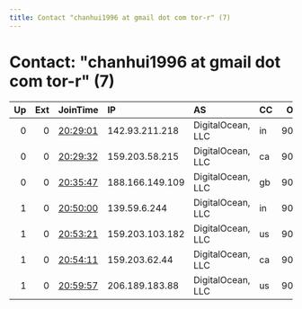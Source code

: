 ```yaml
---
title: Contact "chanhui1996 at gmail dot com tor-r" (7)
---
```


# Contact: "chanhui1996 at gmail dot com tor-r" (7)

|   Up |   Ext | JoinTime                                                                                            | IP              | AS                | CC   |   ORp |   Dirp | OS    | Version   | Nickname   |   eFamMembers |
|-----:|------:|:----------------------------------------------------------------------------------------------------|:----------------|:------------------|:-----|------:|-------:|:------|:----------|:-----------|--------------:|
|    0 |     0 | [20:29:01](https://metrics.torproject.org/rs.html#details/BF2D988DA3A2B46C188E1B991687ADBC78FDBE04) | 142.93.211.218  | DigitalOcean, LLC | in   |  9001 |      0 | Linux | 0.3.4.9   | maproom10  |             1 |
|    0 |     0 | [20:29:32](https://metrics.torproject.org/rs.html#details/451613020FBE0CF6311693AA333673463BCF3487) | 159.203.58.215  | DigitalOcean, LLC | ca   |  9001 |      0 | Linux | 0.3.4.9   | maproom9   |             1 |
|    0 |     0 | [20:35:47](https://metrics.torproject.org/rs.html#details/3308CFB983E51B93A0BE02901739E90DA4002A4E) | 188.166.149.109 | DigitalOcean, LLC | gb   |  9001 |      0 | Linux | 0.3.2.10  | maproom7   |             1 |
|    1 |     0 | [20:50:00](https://metrics.torproject.org/rs.html#details/30B0228707DB76F51B715B6F285B173467F1831B) | 139.59.6.244    | DigitalOcean, LLC | in   |  9001 |      0 | Linux | 0.3.4.9   | maproom2   |             1 |
|    1 |     0 | [20:53:21](https://metrics.torproject.org/rs.html#details/0B9B714DE037CCC375E4175C97C24A2BC8B92032) | 159.203.103.182 | DigitalOcean, LLC | us   |  9001 |      0 | Linux | 0.3.4.9   | maproom5   |             1 |
|    1 |     0 | [20:54:11](https://metrics.torproject.org/rs.html#details/D15D294EE6EE8ED17BA9C90E1E0B4C9269F49C36) | 159.203.62.44   | DigitalOcean, LLC | ca   |  9001 |      0 | Linux | 0.3.4.9   | maproom3   |             1 |
|    1 |     0 | [20:59:57](https://metrics.torproject.org/rs.html#details/BAF33F10B54068BF8F73AA9212441F9AE4DC0E01) | 206.189.183.88  | DigitalOcean, LLC | us   |  9001 |      0 | Linux | 0.3.4.9   | maproom4   |             1 |
